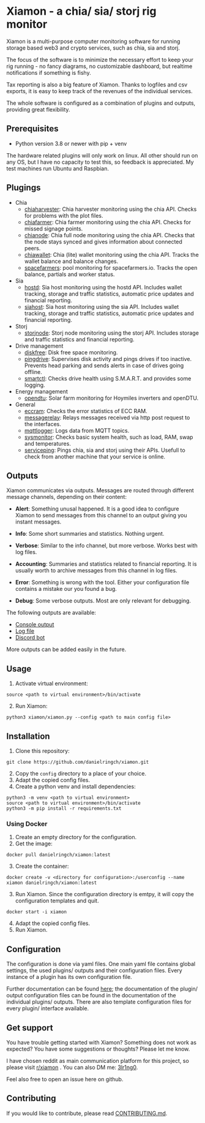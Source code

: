 # Xiamon - a chia/ sia/ storj rig monitor

Xiamon is a multi-purpose computer monitoring software for running storage based web3 and crypto services, such as chia, sia and storj.

The focus of the software is to minimize the necessary effort to keep your rig running - no fancy diagrams, no customizable dashboard, but realtime notifications if something is fishy. 

Tax reporting is also a big feature of Xiamon. Thanks to logfiles and csv exports, it is easy to keep track of the revenues of the individual services.

The whole software is configured as a combination of plugins and outputs, providing great flexibility.

## **Prerequisites**

- Python version 3.8 or newer with pip + venv

The hardware related plugins will only work on linux. All other should run on any OS, but I have no capacity to test this, so feedback is appreciated. My test machines run Ubuntu and Raspbian.

## **Plugings**

- Chia
  - [chiaharvester](docu/plugin/chiaharvester.md): Chia harvester monitoring using the chia API. Checks for problems with the plot files.
  - [chiafarmer](docu/plugin/chiafarmer.md): Chia farmer monitoring using the chia API. Checks for missed signage points.
  - [chianode](docu/plugin/chianode.md): Chia full node monitoring using the chia API. Checks that the node stays synced and gives information about connected peers.
  - [chiawallet](docu/plugin/chiawallet.md): Chia (lite) wallet monitoring using the chia API. Tracks the wallet balance and balance changes.
  - [spacefarmers](docu/plugin/spacefarmers.md): pool monitoring for spacefarmers.io. Tracks the open balance, partials and worker status.
- Sia
  - [hostd](docu/plugin/hostd.md): Sia host monitoring using the hostd API. Includes wallet tracking, storage and traffic statistics, automatic price updates and financial reporting.
  - [siahost](docu/plugin/siahost.md): Sia host monitoring using the sia API. Includes wallet tracking, storage and traffic statistics, automatic price updates and financial reporting.
- Storj
  - [storjnode](docu/plugin/storjnode.md): Storj node monitoring using the storj API. Includes storage and traffic statistics and financial reporting.
- Drive management
  - [diskfree](docu/plugin/diskfree.md): Disk free space monitoring.
  - [pingdrive](docu/plugin/pingdrive.md): Supervises disk activity and pings drives if too inactive. Prevents head parking and sends alerts in case of drives going offline.
  - [smartctl](docu/plugin/smartctl.md): Checks drive health using S.M.A.R.T. and provides some logging.
- Energy management
  - [opendtu](docu/plugin/opendtu.md): Solar farm monitoring for Hoymiles inverters and openDTU.
- General
  - [eccram](docu/plugin/eccram.md): Checks the error statistics of ECC RAM.
  - [messagerelay](docu/plugin/messagerelay.md): Relays messages received via http post request to the interfaces.
  - [mqttlogger](docu/plugin/mqttlogger.md): Logs data from MQTT topics.
  - [sysmonitor](docu/plugin/sysmonitor.md): Checks basic system health, such as load, RAM, swap and temperatures.
  - [serviceping](docu/plugin/serviceping.md): Pings chia, sia and storj using their APIs. Usefull to check from another machine that your service is online.

## **Outputs**

Xiamon communicates via outputs. Messages are routed through different message channels, depending on their content:

- **Alert**: Something unusal happened. It is a good idea to configure Xiamon to send messages from this channel to an output giving you instant messages.

- **Info**: Some short summaries and statistics. Nothing urgent.

- **Verbose**: Similar to the info channel, but more verbose. Works best with log files.

- **Accounting**: Summaries and statistics related to financial reporting. It is usually worth to archive messages from this channel in log files.

- **Error**: Something is wrong with the tool. Either your configuration file contains a mistake our you found a bug.

- **Debug**: Some verbose outputs. Most are only relevant for debugging.

The following outputs are available:

- [Console output](docu/interface/stdout.md)
- [Log file](docu/interface/logfile.md)
- [Discord  bot](docu/interface/discordbot.md)

More outputs can be added easily in the future.

## **Usage**

1. Activate virtual environment:
```
source <path to virtual environment>/bin/activate
```
2. Run Xiamon:
```
python3 xiamon/xiamon.py --config <path to main config file> 
```

## **Installation**

1. Clone this repository: 
```
git clone https://github.com/danielringch/xiamon.git
```
2. Copy the `config` directory to a place of your choice.
3. Adapt the copied config files.
4. Create a python venv and install dependencies:
```
python3 -m venv <path to virtual environment>
source <path to virtual environment>/bin/activate
python3 -m pip install -r requirements.txt
```


### **Using Docker**

1. Create an empty directory for the configuration.
2. Get the image:
```
docker pull danielringch/xiamon:latest
```
3. Create the container:
```
docker create -v <directory for configuration>:/userconfig --name xiamon danielringch/xiamon:latest
``` 
3. Run Xiamon. Since the configuration directory is emtpy, it will copy the configuration templates and quit.
```
docker start -i xiamon
```
4. Adapt the copied config files.
5. Run Xiamon.

## **Configuration**

The configuration is done via yaml files. One main yaml file contains global settings, the used plugins/ outputs and their configuration files. Every instance of a plugin has its own configuration file.

Further documentation can be found [here](docu/main_config.md); the documentation of the plugin/ output configuration files can be found in the documentation of the individual plugins/ outputs. There are also template configuration files for every plugin/ interface available.

## **Get support**

You have trouble getting started with Xiamon? Something does not work as expected? You have some suggestions or thoughts? Please let me know.

I have chosen reddit as main communication platform for this project, so please visit [r/xiamon](https://www.reddit.com/r/xiamon/) . You can also DM me: [3lr1ng0](https://www.reddit.com/user/3lr1ng0).

Feel also free to open an issue here on github.

## **Contributing**

If you would like to contribute, please read [CONTRIBUTING.md](CONTRIBUTING.md).
